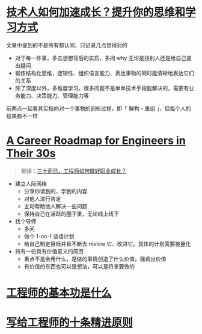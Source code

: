 # [技术人如何加速成长？提升你的思维和学习方式](https://mp.weixin.qq.com/s/EMZrnDRGCoIAloSFr1js5w)

文章中提到的不是所有都认同，只记录几点觉得对的

- 对于每一件事，多去想想背后的实质，多问 why 无论是找别人还是给自己提出疑问
- 锻炼结构化思维，逻辑性、组织语言能力、表达事物的同时能清晰地表达它们的关系
- 除了深度以外，多维度学习。很多问题不是单单技术手段能解决的，需要有业务能力、决策能力、管理能力等

前两点一起看其实指向对一个事物的剖析过程，即「 解构 - 重组 」，但每个人的结果都不一样

# [A Career Roadmap for Engineers in Their 30s](https://medium.com/swlh/a-career-roadmap-for-engineers-in-their-30s-b478117c5922)

> 翻译：[三十而已，工程师如何做好职业成长？](https://mp.weixin.qq.com/s/Bh9ZAeUr7nThOzoVlIDwzQ)

- 建立人际网络
    - 分享你读到的、学到的内容
    - 对他人进行肯定
    - 主动帮助他人解决一些问题
    - 保持自己在活跃的圈子里，无论线上线下
- 找个导师
    - 多问
    - 做个 1-on-1 谈话计划
    - 给自己制定目标并且不断去 review 它、改进它。具体的计划需要被量化
- 持有一份具有价值意义的简历
    - 重点不是会用什么，是做的事情创造了什么价值，强调出价值
    - 有价值的东西也可以是想法，可以是将来要做的

# [工程师的基本功是什么](https://mp.weixin.qq.com/s/DwDzOcQZIK9vd6FQTyuIWQ)

# [写给工程师的十条精进原则](https://tech.meituan.com/2018/08/16/10-principles-for-engineers.html)
